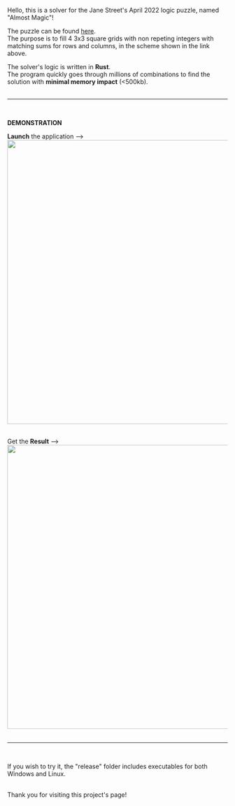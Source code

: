 Hello, this is a solver for the Jane Street's April 2022 logic puzzle, named "Almost Magic"!

The puzzle can be found [here](https://tinyurl.com/almost-magic-puzzle).<br>
The purpose is to fill 4 3x3 square grids with non repeting integers with matching sums for rows and columns, in the scheme shown in the link above.<br>

The solver's logic is written in **Rust**.<br>
The program quickly goes through millions of combinations to find the solution with **minimal memory impact** (<500kb).<br><br>

-------------------------------------
<br>

**DEMONSTRATION**
<br>

**Launch** the application --><br>
<img src="https://user-images.githubusercontent.com/96583994/187042525-8cefd38a-aab9-46b0-89fc-265ba6de5e2e.png" width="650"><br><br>

Get the **Result** --><br>
<img src="https://user-images.githubusercontent.com/96583994/187042526-89088084-ec9c-46ac-bc43-9778bdc2ceec.png" width="650"><br><br>


-------------------------------------
<br>

If you wish to try it, the "release" folder includes executables for both Windows and Linux.<br><br>

Thank you for visiting this project's page!
